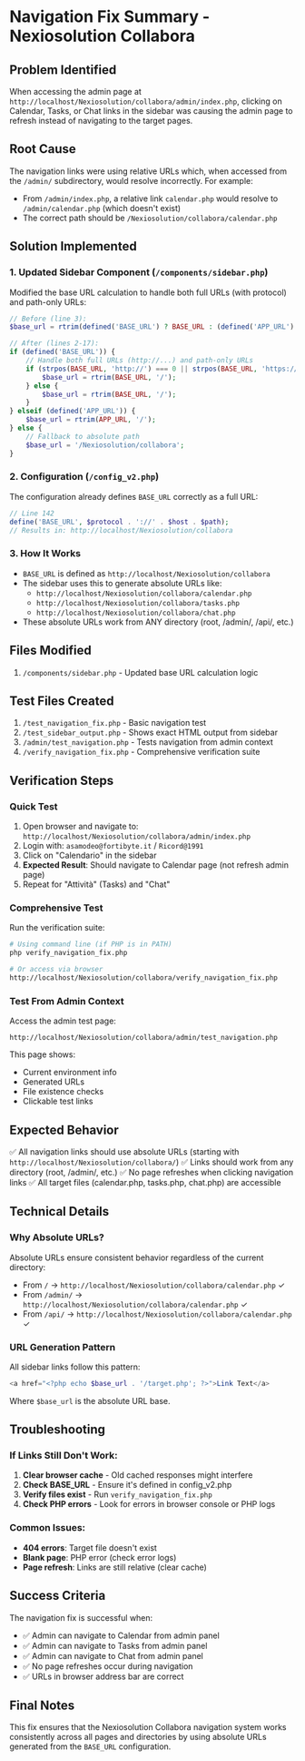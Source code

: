 # Navigation Fix Summary - Nexiosolution Collabora

## Problem Identified
When accessing the admin page at `http://localhost/Nexiosolution/collabora/admin/index.php`, clicking on Calendar, Tasks, or Chat links in the sidebar was causing the admin page to refresh instead of navigating to the target pages.

## Root Cause
The navigation links were using relative URLs which, when accessed from the `/admin/` subdirectory, would resolve incorrectly. For example:
- From `/admin/index.php`, a relative link `calendar.php` would resolve to `/admin/calendar.php` (which doesn't exist)
- The correct path should be `/Nexiosolution/collabora/calendar.php`

## Solution Implemented

### 1. Updated Sidebar Component (`/components/sidebar.php`)
Modified the base URL calculation to handle both full URLs (with protocol) and path-only URLs:

```php
// Before (line 3):
$base_url = rtrim(defined('BASE_URL') ? BASE_URL : (defined('APP_URL') ? APP_URL : '/Nexiosolution/collabora'), '/');

// After (lines 2-17):
if (defined('BASE_URL')) {
    // Handle both full URLs (http://...) and path-only URLs
    if (strpos(BASE_URL, 'http://') === 0 || strpos(BASE_URL, 'https://') === 0) {
        $base_url = rtrim(BASE_URL, '/');
    } else {
        $base_url = rtrim(BASE_URL, '/');
    }
} elseif (defined('APP_URL')) {
    $base_url = rtrim(APP_URL, '/');
} else {
    // Fallback to absolute path
    $base_url = '/Nexiosolution/collabora';
}
```

### 2. Configuration (`/config_v2.php`)
The configuration already defines `BASE_URL` correctly as a full URL:
```php
// Line 142
define('BASE_URL', $protocol . '://' . $host . $path);
// Results in: http://localhost/Nexiosolution/collabora
```

### 3. How It Works
- `BASE_URL` is defined as `http://localhost/Nexiosolution/collabora`
- The sidebar uses this to generate absolute URLs like:
  - `http://localhost/Nexiosolution/collabora/calendar.php`
  - `http://localhost/Nexiosolution/collabora/tasks.php`
  - `http://localhost/Nexiosolution/collabora/chat.php`
- These absolute URLs work from ANY directory (root, /admin/, /api/, etc.)

## Files Modified
1. `/components/sidebar.php` - Updated base URL calculation logic

## Test Files Created
1. `/test_navigation_fix.php` - Basic navigation test
2. `/test_sidebar_output.php` - Shows exact HTML output from sidebar
3. `/admin/test_navigation.php` - Tests navigation from admin context
4. `/verify_navigation_fix.php` - Comprehensive verification suite

## Verification Steps

### Quick Test
1. Open browser and navigate to: `http://localhost/Nexiosolution/collabora/admin/index.php`
2. Login with: `asamodeo@fortibyte.it` / `Ricord@1991`
3. Click on "Calendario" in the sidebar
4. **Expected Result**: Should navigate to Calendar page (not refresh admin page)
5. Repeat for "Attività" (Tasks) and "Chat"

### Comprehensive Test
Run the verification suite:
```bash
# Using command line (if PHP is in PATH)
php verify_navigation_fix.php

# Or access via browser
http://localhost/Nexiosolution/collabora/verify_navigation_fix.php
```

### Test From Admin Context
Access the admin test page:
```
http://localhost/Nexiosolution/collabora/admin/test_navigation.php
```
This page shows:
- Current environment info
- Generated URLs
- File existence checks
- Clickable test links

## Expected Behavior
✅ All navigation links should use absolute URLs (starting with `http://localhost/Nexiosolution/collabora/`)
✅ Links should work from any directory (root, /admin/, etc.)
✅ No page refreshes when clicking navigation links
✅ All target files (calendar.php, tasks.php, chat.php) are accessible

## Technical Details

### Why Absolute URLs?
Absolute URLs ensure consistent behavior regardless of the current directory:
- From `/` → `http://localhost/Nexiosolution/collabora/calendar.php` ✓
- From `/admin/` → `http://localhost/Nexiosolution/collabora/calendar.php` ✓
- From `/api/` → `http://localhost/Nexiosolution/collabora/calendar.php` ✓

### URL Generation Pattern
All sidebar links follow this pattern:
```php
<a href="<?php echo $base_url . '/target.php'; ?>">Link Text</a>
```
Where `$base_url` is the absolute URL base.

## Troubleshooting

### If Links Still Don't Work:
1. **Clear browser cache** - Old cached responses might interfere
2. **Check BASE_URL** - Ensure it's defined in config_v2.php
3. **Verify files exist** - Run `verify_navigation_fix.php`
4. **Check PHP errors** - Look for errors in browser console or PHP logs

### Common Issues:
- **404 errors**: Target file doesn't exist
- **Blank page**: PHP error (check error logs)
- **Page refresh**: Links are still relative (clear cache)

## Success Criteria
The navigation fix is successful when:
- ✅ Admin can navigate to Calendar from admin panel
- ✅ Admin can navigate to Tasks from admin panel
- ✅ Admin can navigate to Chat from admin panel
- ✅ No page refreshes occur during navigation
- ✅ URLs in browser address bar are correct

## Final Notes
This fix ensures that the Nexiosolution Collabora navigation system works consistently across all pages and directories by using absolute URLs generated from the `BASE_URL` configuration.